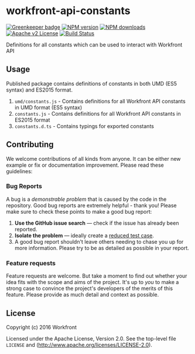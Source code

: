 # workfront-api-constants

[![Greenkeeper badge](https://badges.greenkeeper.io/Workfront/workfront-api-constants.svg)](https://greenkeeper.io/)
[![NPM version][npm-version-image]][npm-url] [![NPM downloads][npm-downloads-image]][npm-url] [![Apache v2 License][license-image]][license-url] [![Build Status][travis-image]][travis-url]

Definitions for all constants which can be used to interact with Workfront API

## Usage

Published package contains definitions of constants in both UMD (ES5 syntax) and ES2015 format.

1) `umd/constants.js` - Contains definitions for all Workfront API constants in UMD format (ES5 syntax)
2) `constants.js` - Contains definitions for all Workfront API constants in ES2015 format
3) `constants.d.ts` - Contains typings for exported constants


## Contributing

We welcome contributions of all kinds from anyone. It can be either new example or fix or documentation improvement. Please read these guidelines:

### Bug Reports
A bug is a _demonstrable problem_ that is caused by the code in the repository. Good bug reports are extremely helpful - thank you! Please make sure to check these points to make a good bug report:

1. **Use the GitHub issue search** &mdash; check if the issue has already been
   reported.
2. **Isolate the problem** &mdash; ideally create a [reduced test
      case](https://css-tricks.com/reduced-test-cases/).
3. A good bug report shouldn't leave others needing to chase you up for more information. Please try to be as detailed as possible in your report.

### Feature requests

Feature requests are welcome. But take a moment to find out whether your idea
fits with the scope and aims of the project. It's up to *you* to make a strong
case to convince the project's developers of the merits of this feature. Please
provide as much detail and context as possible.

## License

Copyright (c) 2016 Workfront

Licensed under the Apache License, Version 2.0.
See the top-level file `LICENSE` and
(http://www.apache.org/licenses/LICENSE-2.0).


[license-image]: http://img.shields.io/badge/license-APv2-blue.svg?style=flat
[license-url]: LICENSE

[npm-url]: https://www.npmjs.org/package/workfront-api-constants
[npm-version-image]: https://img.shields.io/npm/v/workfront-api-constants.svg?style=flat
[npm-downloads-image]: https://img.shields.io/npm/dm/workfront-api-constants.svg?style=flat

[travis-url]: https://travis-ci.org/Workfront/workfront-api-constants
[travis-image]: https://img.shields.io/travis/Workfront/workfront-api-constants.svg?style=flat
